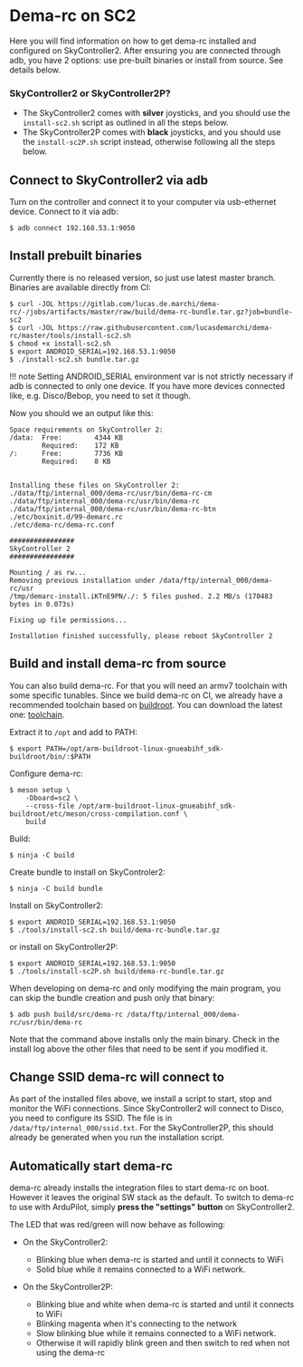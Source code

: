 # Dema-rc on SC2

Here you will find information on how to get dema-rc installed and configured
on SkyController2. After ensuring you are connected through adb, you have 2 options:
use pre-built binaries or install from source. See details below.

### SkyController2 or SkyController2P?

* The SkyController2 comes with **silver** joysticks, and you should use the `install-sc2.sh` script as outlined in all the steps below.
* The SkyController2P comes with **black** joysticks, and you should use the `install-sc2P.sh` script instead, otherwise following all the steps below.


## Connect to SkyController2 via adb

Turn on the controller and connect it to your computer via usb-ethernet device. Connect to it via adb:

```console
$ adb connect 192.168.53.1:9050
```

## Install prebuilt binaries

Currently there is no released version, so just use latest master branch. Binaries
are available directly from CI:

```console
$ curl -JOL https://gitlab.com/lucas.de.marchi/dema-rc/-/jobs/artifacts/master/raw/build/dema-rc-bundle.tar.gz?job=bundle-sc2
$ curl -JOL https://raw.githubusercontent.com/lucasdemarchi/dema-rc/master/tools/install-sc2.sh
$ chmod +x install-sc2.sh
$ export ANDROID_SERIAL=192.168.53.1:9050
$ ./install-sc2.sh bundle.tar.gz
```

!!! note
    Setting ANDROID_SERIAL environment var is not strictly necessary if adb is
    connected to only one device. If you have more devices connected like,
    e.g. Disco/Bebop, you need to set it though.

Now you should we an output like this:

```
Space requirements on SkyController 2:
/data:  Free:        4344 KB
        Required:    172 KB
/:      Free:        7736 KB
        Required:    8 KB


Installing these files on SkyController 2:
./data/ftp/internal_000/dema-rc/usr/bin/dema-rc-cm
./data/ftp/internal_000/dema-rc/usr/bin/dema-rc
./data/ftp/internal_000/dema-rc/usr/bin/dema-rc-btn
./etc/boxinit.d/99-demarc.rc
./etc/dema-rc/dema-rc.conf

################
SkyController 2
################

Mounting / as rw...
Removing previous installation under /data/ftp/internal_000/dema-rc/usr
/tmp/demarc-install.iKTnE9PN/./: 5 files pushed. 2.2 MB/s (170483 bytes in 0.073s)

Fixing up file permissions...

Installation finished successfully, please reboot SkyController 2
```

## Build and install dema-rc from source

You can also build dema-rc. For that you will need an armv7 toolchain with some
specific tunables. Since we build dema-rc on CI, we already have a recommended
toolchain based on [buildroot](https://buildroot.org/). You can download the
latest one:
[toolchain](https://gitlab.com/lucas.de.marchi/dema-rc/-/jobs/545230428/artifacts/download).

Extract it to `/opt` and add to PATH:

```console
$ export PATH=/opt/arm-buildroot-linux-gnueabihf_sdk-buildroot/bin/:$PATH
```

Configure dema-rc:

```console
$ meson setup \
    -Dboard=sc2 \
    --cross-file /opt/arm-buildroot-linux-gnueabihf_sdk-buildroot/etc/meson/cross-compilation.conf \
    build
```

Build:
```console
$ ninja -C build
```

Create bundle to install on SkyControler2:
```console
$ ninja -C build bundle
```

Install on SkyController2:
```console
$ export ANDROID_SERIAL=192.168.53.1:9050
$ ./tools/install-sc2.sh build/dema-rc-bundle.tar.gz
```

or install on SkyController2P:
```console
$ export ANDROID_SERIAL=192.168.53.1:9050
$ ./tools/install-sc2P.sh build/dema-rc-bundle.tar.gz
```

When developing on dema-rc and only modifying the main program, you can skip
the bundle creation and push only that binary:

```console
$ adb push build/src/dema-rc /data/ftp/internal_000/dema-rc/usr/bin/dema-rc
```

Note that the command above installs only the main binary. Check in the install
log above the other files that need to be sent if you modified it.

## Change SSID dema-rc will connect to

As part of the installed files above, we install a script to start, stop and monitor the WiFi
connections. Since SkyController2 will connect to Disco, you need to configure its SSID. The
file is in `/data/ftp/internal_000/ssid.txt`. For the SkyController2P, this should already be
generated when you run the installation script.

## Automatically start dema-rc

dema-rc already installs the integration files to start dema-rc on boot. However it leaves
the original SW stack as the default. To switch to dema-rc to use with ArduPilot, simply
**press the "settings" button** on SkyController2.

The LED that was red/green will now behave as following:

- On the SkyController2:
  - Blinking blue when dema-rc is started and until it connects to WiFi
  - Solid blue while it remains connected to a WiFi network.

- On the SkyController2P:
  - Blinking blue and white when dema-rc is started and until it connects to WiFi
  - Blinking magenta when it's connecting to the network
  - Slow blinking blue while it remains connected to a WiFi network.
  - Otherwise it will rapidly blink green and then switch to red when not using the dema-rc


